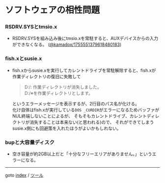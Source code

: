 # ソフトウェアの相性問題

### RSDRV.SYSとtmsio.x
* RSDRV.SYSを組み込み後にtmsio.xを常駐すると、AUXデバイスからの入力ができなくなる。
  ([@kamadox/1755551379618480183](https://twitter.com/kamadox/status/1755551379618480183))

### fish.xとsusie.x
* fish.xからsusie.xを実行してカレントドライブを常駐解除すると、fish.xが作業ディレクトリの復旧に失敗して
  >D:/: 作業ディレクトリが消失しました。  
  >D:/※を作業ディレクトリとします。

  というエラーメッセージを表示するが、2行目のパス名が化ける。  
  化け自体はfish.xが実行している`DOS _CURDIR`がエラーになるためバッファがNUL終端しないことによるが、
  そもそもカレントドライブ、カレントディレクトリが消失することは本来ない(と思われる)ので、
  それができてしまうsusie.x側にも回避策を入れたほうがよいかもしれない。

### bupと大容量ディスク
* 空き容量が約2GB以上だと「十分なフリーエリアがありません。」というエラーになる。


----
goto [index](../README.md) / [ツール](./README.md)

